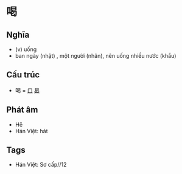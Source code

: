 # 喝

## Nghĩa

* (v) uống
* ban ngày (nhật) , một người (nhân), nên uống nhiều nước (khẩu)

## Cấu trúc
* 喝 = [口](口.md) [曷](曷.md)

## Phát âm

* Hē
* Hán Việt: hát

## Tags
* Hán Việt: Sơ cấp//12

<script>window.HANZI_FIELD='喝';</script>
